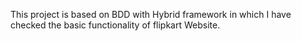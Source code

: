 This project is based on BDD with Hybrid framework in which I have checked the basic functionality of flipkart Website.
